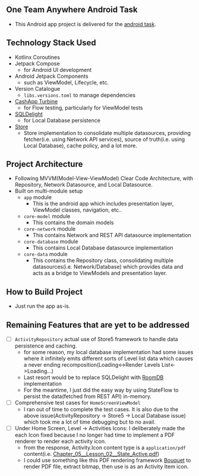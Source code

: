 ## One Team Anywhere Android Task
- This Android app project is delivered for the [android task](https://getahead.notion.site/Android-Task-a3a6336b9274434fb323bc204ba4219c).

## Technology Stack Used
- Kotlinx Coroutines
- Jetpack Compose
  - for Android UI development
- Android Jetpack Components
  - such as ViewModel, Lifecycle, etc.
- Version Catalogue
  - `libs.versions.toml` to manage dependencies
- [CashApp Turbine](https://github.com/cashapp/turbine)
  - for Flow testing, particularly for ViewModel tests
- [SQLDelight](https://github.com/cashapp/sqldelight)
  - for Local Database persistence
- [Store](https://github.com/MobileNativeFoundation/Store)
  - Store implementation to consolidate multiple datasources, providing fetcher(i.e. using Network API services), source of truth(i.e. using Local Database), cache policy, and a lot more.

## Project Architecture
- Following MVVM(Model-View-ViewModel) Clear Code Architecture, with Repository, Network Datasource, and Local Datasource.
- Built on multi-module setup
  - `app` module
    - This is the android app which includes presentation layer, ViewModel classes, navigation, etc..
  - `core-model` module
    - This contains the domain models
  - `core-network` module
    - This contains Network and REST API datasource implementation
  - `core-database` module
    - This contains Local Database datasource implementation
  - `core-data` module
    - This contains the Repository class, consolidating multiple datasources(i.e. Network/Database) which provides data and acts as a bridge to ViewModels and presentation layer.

## How to Build Project
- Just run the app as-is.

## Remaining Features that are yet to be addressed
- [ ] `ActivityRepository` actual use of Store5 framework to handle data persistence and caching.
  - for some reason, my local database implementation had some issues where it infinitely emits different sorts of Level list data which causes a never ending recomposition(Loading<->Render Levels List<->Loading...)
  - Last resort would be to replace SQLDelight with [RoomDB](https://developer.android.com/reference/android/arch/persistence/room/RoomDatabase) implementation
  - For the meantime, I just did the easy way by using StateFlow to persist the data(fetched from REST API) in-memory.
- [ ] Comprehensive test cases for `HomeScreenViewModel`
  - I ran out of time to complete the test cases. It is also due to the above issue(ActivityRepository -> Store5 -> Local Database issue) which took me a lot of time debugging but to no avail.
- [ ] Under Home Screen, Level -> Activities Icons: I deliberately made the each Icon fixed because I no longer had time to implement a PDF renderer to render each activity icon.
  - from the response, Activity.Icon content type is a `application/pdf` content(i.e. [Chapter_05__Lesson_02__State_Active.pdf](https://assets.ctfassets.net/37k4ti9zbz4t/7qfuLW6KOLr5wARa6y1iiJ/d9fe08d9680ebe8fa1d02b056e9d9f61/Chapter_05__Lesson_02__State_Active.pdf))
  - I could use something like this PDF rendering framework [Bouquet](https://github.com/GRizzi91/bouquet) to render PDF file, extract bitmap, then use is as an Activity Item icon.
